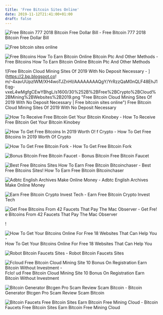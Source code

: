 ```yaml
---
title: 'Free Bitcoin Sites Online'
date: 2019-11-12T21:41:00+01:00
draft: false
---
```


![Free Bitcoin 777 2018 Bitcoin Free Dollar Bill - ](https://coinkir.com/wp-content/uploads/2017/12/Earn-Free-Bitcoin-1.png "Free Bitcoin 777 2018 Bitcoin Free Dollar Bill | Free bitcoin sites online") Free Bitcoin 777 2018 Bitcoin Free Dollar Bill

![Free bitcoin sites online](https://breakermag.com/wp-content/uploads/2019/04/Lolli.png?w\u003d640 "Free bitcoin sites online") 

![Free Bitcoins How To Earn Bitcoin Online Bitcoin Ptc And Other Methods - ](https://btcgeek.com/wp-content/uploads/2013/08/Free-Bitcoin-BitcoinGet-Payment-Proof.png "Free Bitcoins How To Earn Bitcoin Online Bitcoin Ptc And Other Methods | Free bitcoin sites online") Free Bitcoins How To Earn Bitcoin Online Bitcoin Ptc And Other Methods

![Free Bitcoin Cloud Mining Sites Of 2019 With No Deposit Necessary - ](https://2.bp.blogspot.co!   m/-4xavUUpzlWM/XH4woTJZnHI/AAAAAAAAQgY/YrRzzQaM0nQLF48EhJ1Eqg-vxeL4wMgfgCEwYBhgL/s1600/30%252B%2BFree%2BCrypto%2BCloud%2BMining%2BWebsites%2B2019.png "Free Bitcoin Cloud Mining Sites Of 2019 With No Deposit Necessary | Free bitcoin sites online") Free Bitcoin Cloud Mining Sites Of 2019 With No Deposit Necessary

![How To Receive Free Bitcoin Get Your Bitcoin Kinobey - ](https://steemitimages.com/640x0/https://cdn.steemitimages.com/DQmWzrF97M8rctNspfgwdoitBFrMmvSEnXH6UzfUuZzEnuH/bot.jpg "How To Receive Free Bitcoin Get Your Bitcoin Kinobey | Free bitcoin sites online") How To Receive Free Bitcoin Get Your Bitcoin Kinobey

![How To Get Free Bitcoins In 2019 Worth O!   f Crypto - ](https://worthofcrypto.com/wp-content/uploads/2019/06/stats_freebtc.png "How To Get Free Bitcoins In 2019 Worth Of !   Crypto | Free bitcoin sites online") How To Get Free Bitcoins In 2019 Worth Of Crypto

![How To Get Free Bitcoin Fork - ](http://bitcoboost.weebly.com/uploads/2/5/1/5/25159276/screenshot-2018-08-06-11-42-08-700_1_orig.jpeg "How To Get Free Bitcoin Fork | Free bitcoin sites online") How To Get Free Bitcoin Fork

![Bonus Bitcoin Free Bitcoin Faucet - ](https://bonusbitcoin.co/img/logo.png "Bonus Bitcoin Free Bitcoin Faucet | Free bitcoin sites online") Bonus Bitcoin Free Bitcoin Faucet

![Best Free Bitcoins Sites How To Earn Free Bitcoin Bitcoinchaser - ](https://bitcoinchaser.com/wp-content/uploads/2018/05/bitcoin_investment-compressor.jpg "Best Free Bitcoins Sites How To Earn Free Bitcoin Bitcoinchaser | Free bitcoin sites online") Best Free Bitcoins Sites! How To Earn Free Bitcoin Bitcoinchaser

![Adbtc English Archives Make Online Money - ](https://i1.wp.com/make-online-money.net/wp-content/uploads/2017/08/sddefault-7.jpg?resize=260%2C195&ssl=1 "Adbtc English Archives Make Online Money | Free bitcoin sites online") Adbtc English Archives Make Online Money

![Earn Free Bitcoin Crypto Invest Tech - ](https://www.scambitcoin.com/wp-content/uploads/2017/12/freebitco-in.jpg "Earn Free Bitcoin Crypto Invest Tech | Free bitcoin sites online") Earn Free Bitcoin Crypto Invest Tech

![Get Free Bitcoins From 42 Faucets That Pay The Mac Observer - ](https://www.macobserver.com/wp-content/uploads/2017/04/bitcoin-logo.png "Get Free Bitcoins From 42 Faucets That Pay The Mac Observer | Free bitcoin sites online") Get Fre! e Bitcoins From 42 Faucets That Pay The Mac Observer

!

![How To Get Your Bitcoins Online For Free 18 Websites That Can Help You - ](https://99bitcoins.com/wp-content/uploads/2013/07/ghfh.jpg "How To Get Your Bitcoins Online For Free 18 Websites That Can Help You | Free bitcoin sites online") How To Get Your Bitcoins Online For Free 18 Websites That Can Help You

![Robot Bitcoin Faucets Sites - ](http://gatinhasegatinhos.com.br/media/robot-bitcoin-faucets-sites.jpg "Robot Bitcoin Faucets Sites | Free bitcoin sites online") Robot Bitcoin Faucets Sites

![Fcloud Free Bitcoin Cloud Mining Site 10 Bonus On Registration Earn Bitcoin Without Investment - ](https://i.ytimg.com/vi/RrVMSXzHBPc/maxresdefault.jpg "Fcloud Free Bitcoin Cloud Mining Site 10 Bonus On Registration Earn Bitcoin Without Investment | Free bitcoin sites online") Fclo! ud Free Bitcoin Cloud Mining Site 10 Bonus On Registration Earn Bitcoin Without Investment

![Bitcoin Generator Btcgen Pro Scam Review Scam Bitcoin - ](https://www.scambitcoin.com/wp-content/uploads/2017/05/bitcoin-generator.jpg "Bitcoin Generator Btcgen Pro Scam Review Scam Bitcoin | Free bitcoin sites online") Bitcoin Generator Btcgen Pro Scam Review Scam Bitcoin

![Bitcoin Faucets Free Bitcoin Sites Earn Bitcoin Free Mining Cloud - ](https://i.pinimg.com/originals/d9/eb/d3/d9ebd396d56e53bd740638c635c6313b.png "Bitcoin Faucets Free Bitcoin Sites Earn Bitcoin Free Mining Cloud | Free bitcoin sites online") Bitcoin Faucets Free Bitcoin Sites Earn Bitcoin Free Mining Cloud